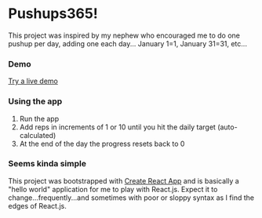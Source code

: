 # Pushups365!

This project was inspired by my nephew who encouraged me to do one pushup per day, adding one each day...  January 1=1, January 31=31, etc...

### Demo

[Try a live demo](https://shearermail.com/pushups365/)


### Using the app

1. Run the app
2. Add reps in increments of 1 or 10 until you hit the daily target (auto-calculated)
3. At the end of the day the progress resets back to 0

### Seems kinda simple

This project was bootstrapped with [Create React App](https://github.com/facebook/create-react-app) and is basically a "hello world" application for me to play with React.js.  Expect it to change...frequently...and sometimes with poor or sloppy syntax as I find the edges of React.js.


